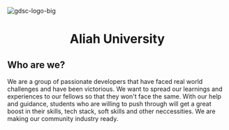 ![gdsc-logo-big](https://github.com/GDSC-Aliah/.github/assets/79701644/81d16e2d-3b11-4787-85c2-d8742973bbee)
<h1 align=center>Aliah University</h1>

## Who are we?
We are a group of passionate developers that have faced real world challenges and have been victorious. We want to spread our learnings and experiences to our fellows so that they won't face the same. With our help and guidance, students who are willing to push through will get a great boost in their skills, tech stack, soft skills and other neccessities. We are making our community industry ready.


